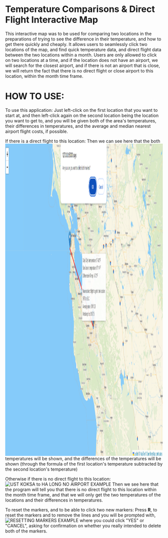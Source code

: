 # Temperature Comparisons & Direct Flight Interactive Map 
This interactive map was to be used for comparing two locations in the preparations of trying to see the difference in their temperature,
and how to get there quickly and cheaply. It allows users to seamlessly click two locations of the map, and find quick temperature data, and
direct flight data between the two locations within a month. Users are only allowed to click on two locations at a time, and if the location does
not have an airport, we will search for the closest airport, and if there is not an airport that is close, we will return the fact that there is
no direct flight or close airport to this location, within the month time frame. 

# HOW TO USE:
To use this application: 
Just left-click on the first location that you want to start at, and then left-click again on the second location being the location you want to get to, and you will be given both of the area's temperatures, their differences in temperatures, and the average and median nearest airport flight costs, if possible.



If there is a direct flight to this location:
<img align="left" width="1000" height="1000" src="https://github.com/ethan893/Moving-Interactive-Map/blob/main/tests_examples/RESETTING%20MARKERS%20EXAMPLE.PNG">
Then we can see here that the both temperatures will be shown, and the differences of the temperatures will be shown (through the formula of
the first location's temperature subtracted by the second location's temperature)



Otherwise if there is no direct flight to this location:
![UST KOKSA to HA LONG NO AIRPORT EXAMPLE](https://github.com/ethan893/Moving-Interactive-Map/assets/111919382/30f625df-ed2a-455d-9d38-1f064f67782b)
Then we see here that the program will tell you that there is no direct flight to this location within the month time frame, and that we will only get
the two temperatures of the locations and their differences in temperatures.



To reset the markers, and to be able to click two new markers:
Press **R**, to reset the markers and to remove the lines and you will be prompted with,
![RESETTING MARKERS EXAMPLE](https://github.com/ethan893/Moving-Interactive-Map/assets/111919382/753dc189-c965-4066-9ae7-824ec51a3dd5)
where you could click "YES" or "CANCEL", asking for confirmation on whether you really intended to delete both of the markers.
